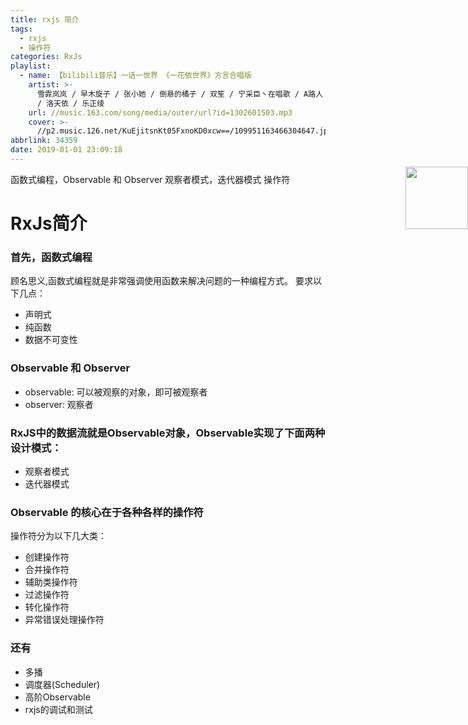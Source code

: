 ```yaml
---
title: rxjs 简介
tags:
  - rxjs
  - 操作符
categories: RxJs
playlist:
  - name: 【bilibili音乐】一话一世界 《一花依世界》方言合唱版
    artist: >-
      雪霏岚岚 / 早木旋子 / 张小她 / 倒悬的橘子 / 双笙 / 宁采臣丶在唱歌 / A路人 / 漆柚 / YUKIri / warma / LKs
      / 洛天依 / 乐正绫
    url: //music.163.com/song/media/outer/url?id=1302601503.mp3
    cover: >-
      //p2.music.126.net/KuEjitsnKt05FxnoKD0xcw==/109951163466304647.jpg?param=90y90
abbrlink: 34359
date: 2019-01-01 23:09:18
---
```


<img src="//p2.music.126.net/KuEjitsnKt05FxnoKD0xcw==/109951163466304647.jpg?param=90y90" width = "100" height = "100" div align=right style="position: absolute; right: 0; margin-top: -10px;" />
函数式编程，Observable 和 Observer 
观察者模式，迭代器模式
操作符

<!-- more -->

# RxJs简介

### 首先，函数式编程
顾名思义,函数式编程就是非常强调使用函数来解决问题的一种编程方式。
要求以下几点：
* 声明式
* 纯函数
* 数据不可变性

### Observable 和 Observer 
* observable: 可以被观察的对象，即可被观察者
* observer: 观察者

### RxJS中的数据流就是Observable对象，Observable实现了下面两种设计模式：
* 观察者模式
* 迭代器模式

### Observable 的核心在于各种各样的操作符
操作符分为以下几大类：
* 创建操作符
* 合并操作符
* 辅助类操作符
* 过滤操作符
* 转化操作符
* 异常错误处理操作符

### 还有
* 多播
* 调度器(Scheduler)
* 高阶Observable
* rxjs的调试和测试
